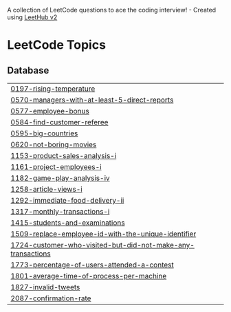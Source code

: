A collection of LeetCode questions to ace the coding interview! - Created using [LeetHub v2](https://github.com/arunbhardwaj/LeetHub-2.0)
<!---LeetCode Topics Start-->
# LeetCode Topics
## Database
|  |
| ------- |
| [0197-rising-temperature](https://github.com/truongphuongthao1808/SQL-Leetcode-Solutions/tree/master/0197-rising-temperature) |
| [0570-managers-with-at-least-5-direct-reports](https://github.com/truongphuongthao1808/SQL-Leetcode-Solutions/tree/master/0570-managers-with-at-least-5-direct-reports) |
| [0577-employee-bonus](https://github.com/truongphuongthao1808/SQL-Leetcode-Solutions/tree/master/0577-employee-bonus) |
| [0584-find-customer-referee](https://github.com/truongphuongthao1808/SQL-Leetcode-Solutions/tree/master/0584-find-customer-referee) |
| [0595-big-countries](https://github.com/truongphuongthao1808/SQL-Leetcode-Solutions/tree/master/0595-big-countries) |
| [0620-not-boring-movies](https://github.com/truongphuongthao1808/SQL-Leetcode-Solutions/tree/master/0620-not-boring-movies) |
| [1153-product-sales-analysis-i](https://github.com/truongphuongthao1808/SQL-Leetcode-Solutions/tree/master/1153-product-sales-analysis-i) |
| [1161-project-employees-i](https://github.com/truongphuongthao1808/SQL-Leetcode-Solutions/tree/master/1161-project-employees-i) |
| [1182-game-play-analysis-iv](https://github.com/truongphuongthao1808/SQL-Leetcode-Solutions/tree/master/1182-game-play-analysis-iv) |
| [1258-article-views-i](https://github.com/truongphuongthao1808/SQL-Leetcode-Solutions/tree/master/1258-article-views-i) |
| [1292-immediate-food-delivery-ii](https://github.com/truongphuongthao1808/SQL-Leetcode-Solutions/tree/master/1292-immediate-food-delivery-ii) |
| [1317-monthly-transactions-i](https://github.com/truongphuongthao1808/SQL-Leetcode-Solutions/tree/master/1317-monthly-transactions-i) |
| [1415-students-and-examinations](https://github.com/truongphuongthao1808/SQL-Leetcode-Solutions/tree/master/1415-students-and-examinations) |
| [1509-replace-employee-id-with-the-unique-identifier](https://github.com/truongphuongthao1808/SQL-Leetcode-Solutions/tree/master/1509-replace-employee-id-with-the-unique-identifier) |
| [1724-customer-who-visited-but-did-not-make-any-transactions](https://github.com/truongphuongthao1808/SQL-Leetcode-Solutions/tree/master/1724-customer-who-visited-but-did-not-make-any-transactions) |
| [1773-percentage-of-users-attended-a-contest](https://github.com/truongphuongthao1808/SQL-Leetcode-Solutions/tree/master/1773-percentage-of-users-attended-a-contest) |
| [1801-average-time-of-process-per-machine](https://github.com/truongphuongthao1808/SQL-Leetcode-Solutions/tree/master/1801-average-time-of-process-per-machine) |
| [1827-invalid-tweets](https://github.com/truongphuongthao1808/SQL-Leetcode-Solutions/tree/master/1827-invalid-tweets) |
| [2087-confirmation-rate](https://github.com/truongphuongthao1808/SQL-Leetcode-Solutions/tree/master/2087-confirmation-rate) |
<!---LeetCode Topics End-->